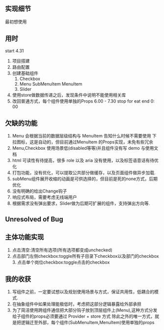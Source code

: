 
## 实现细节
最初想使用

## 用时

start 4.31
1. 项目搭建
2. 路由配置
3. 创建基础组件
   1. Checkbox
   2. Menu SubMenuItem MenuItem
   3. Slider
4. 使用store做数据传递之后，发现条件中说明不能使用相关库
6. 改回普通方式，每个组件使用单独的Props
6.00 - 7.30 stop for eat
end 0: 00

## 欠缺的功能
1. Menu 会根据当前的数据层级结构与 MenuItem 告知什么时候不需要使用 下拉图标，这是自动的，但目前通过MenuItem
的Props实现，未免有些冗余
2. Menu,Checkbox 使用场景低(disabled等等)并且组件没有写 demo 与使用文档
3. html 可读性有待提高，很多 role 以及 aria 没有使用，以及标签语意话有待优化
4. 打包功能，没有优化，可以提取公共部分做缓存，以及页面组件做异步加载.
5. subMenu组件展开收缩的动画是可供选择的，但目前是死的none方式，后期优化
6. 没有明确的给出Change钩子
7. 响应式布局，需要考虑无线端用户
8. 根据需求没有弹出要求，Slider做为后期可扩展的组件，支持弹出方向等.

## Unresolved of Bug

## 主体功能实现
1. 点击清空:清空所有选项(所有选项都变成unchecked)
2. 点击部门左侧checkbox:toggle所有子目录下checkbox以及部门的checkbox 3. 点击单个岗位checkbox:toggle点击的checkbox


## 我的收获
1. 写组件之前，一定要试想以及规划使用场景与方式，保证共用性，低耦合的模式.
2. 在抽象组件中如果处理能极低时，考虑把这部分逻辑暴露给外部承担
3. 为了简洁使用跨组件通信把大部分钩子放到顶层组件上(Menu),这种方式分发给子组件的props必须要通过 Provider + store 方式
除此之外的唯一方式，就是把逻辑迁至外部，每个组件(SubMenuItem,MenuItem)使用单独的props
